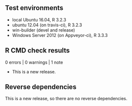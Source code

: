 ## Test environments
* local Ubuntu 16.04, R 3.2.3
* ubuntu 12.04 (on travis-ci), R 3.2.3
* win-builder (devel and release)
* Windows Server 2012 (on Appveyor-ci), R 3.3.3

## R CMD check results

0 errors | 0 warnings | 1 note

* This is a new release.

## Reverse dependencies

This is a new release, so there are no reverse dependencies.
